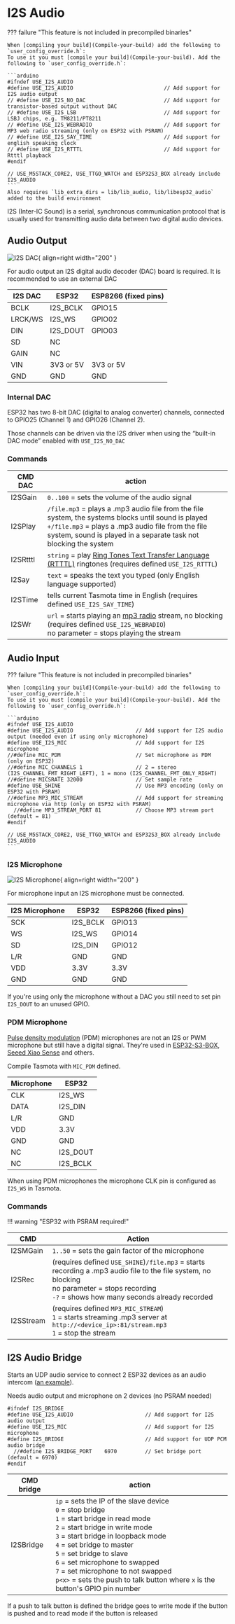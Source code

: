 # I2S Audio

??? failure "This feature is not included in precompiled binaries"  

    When [compiling your build](Compile-your-build) add the following to `user_config_override.h`:
    To use it you must [compile your build](Compile-your-build). Add the following to `user_config_override.h`:

    ```arduino
    #ifndef USE_I2S_AUDIO
    #define USE_I2S_AUDIO                             // Add support for I2S audio output
    // #define USE_I2S_NO_DAC                         // Add support for transistor-based output without DAC
    // #define USE_I2S_LSB                            // Add support for LSBJ chips, e.g. TM8211/PT8211
    // #define USE_I2S_WEBRADIO                       // Add support for MP3 web radio streaming (only on ESP32 with PSRAM)
    // #define USE_I2S_SAY_TIME                       // Add support for english speaking clock
    // #define USE_I2S_RTTTL                          // Add support for Rtttl playback
    #endif

    // USE_M5STACK_CORE2, USE_TTGO_WATCH and ESP32S3_BOX already include I2S_AUDIO
    ```
    Also requires `lib_extra_dirs = lib/lib_audio, lib/libesp32_audio` added to the build environment


I2S (Inter-IC Sound) is a serial, synchronous communication protocol that is usually used for transmitting audio data between two digital audio devices.

## Audio Output

![I2S DAC](_media/peripherals/i2s_dac.png){ align=right width="200" }

For audio output an I2S digital audio decoder (DAC) board is required. It is recommended to use an external DAC

|I2S DAC | ESP32 | ESP8266 (fixed pins) |
| --- | --- | --- |
|BCLK|I2S_BCLK| GPIO15
|LRCK/WS|I2S_WS| GPIO02
|DIN|I2S_DOUT| GPIO03
| SD | NC | 
| GAIN | NC |
| VIN | 3V3 or 5V | 3V3 or 5V |
| GND | GND | GND |

### Internal DAC

ESP32 has two 8-bit DAC (digital to analog converter) channels, connected to GPIO25 (Channel 1) and GPIO26 (Channel 2).

Those channels can be driven via the I2S driver when using the “built-in DAC mode” enabled with `USE_I2S_NO_DAC`

### Commands

|CMD DAC|action|
|---|---|
|I2SGain | `0..100` = sets the volume of the audio signal |
|I2SPlay | `/file.mp3` = plays a .mp3 audio file from the file system, the systems blocks until sound is played<BR>`+/file.mp3` = plays a .mp3 audio file from the file system, sound is played in a separate task not blocking the system|
|I2SRtttl| `string` = play [Ring Tones Text Transfer Language (RTTTL)](https://www.mobilefish.com/tutorials/rtttl/rtttl_quickguide_specification.html) ringtones (requires defined `USE_I2S_RTTTL`) |
|I2Say   | `text` = speaks the text you typed (only English language supported)|
|I2STime | tells current Tasmota time in English (requires defined `USE_I2S_SAY_TIME`)|
|I2SWr | `url` = starts playing an [mp3 radio](http://fmstream.org/) stream, no blocking (requires defined `USE_I2S_WEBRADIO`)<BR>no parameter = stops playing the stream|

## Audio Input

??? failure "This feature is not included in precompiled binaries"  

    When [compiling your build](Compile-your-build) add the following to `user_config_override.h`:
    To use it you must [compile your build](Compile-your-build). Add the following to `user_config_override.h`:

    ```arduino
    #ifndef USE_I2S_AUDIO
    #define USE_I2S_AUDIO                    // Add support for I2S audio output (needed even if using only microphone)
    #define USE_I2S_MIC                      // Add support for I2S microphone
    //#define MIC_PDM                        // Set microphone as PDM (only on ESP32)
    //#define MIC_CHANNELS 1                 // 2 = stereo (I2S_CHANNEL_FMT_RIGHT_LEFT), 1 = mono (I2S_CHANNEL_FMT_ONLY_RIGHT)
    //#define MICSRATE 32000                 // Set sample rate
    #define USE_SHINE                        // Use MP3 encoding (only on ESP32 with PSRAM)
    //#define MP3_MIC_STREAM                 // Add support for streaming microphone via http (only on ESP32 with PSRAM)
      //#define MP3_STREAM_PORT 81           // Choose MP3 stream port (default = 81)
    #endif

    // USE_M5STACK_CORE2, USE_TTGO_WATCH and ESP32S3_BOX already include I2S_AUDIO
    ```

### I2S Microphone

![I2S Microphone](_media/peripherals/i2s_microphone.png){ align=right width="200" }

For microphone input an I2S microphone must be connected.

| I2S Microphone | ESP32 | ESP8266 (fixed pins) |
| --- | --- | --- |
| SCK | I2S_BCLK | GPIO13 |
| WS | I2S_WS | GPIO14 |
| SD | I2S_DIN | GPIO12 |
| L/R | GND | GND |
| VDD | 3.3V | 3.3V |
| GND | GND | GND |

If you're using only the microphone without a DAC you still need to set pin `I2S_DOUT` to an unused GPIO.

### PDM Microphone

[Pulse density modulation](https://en.wikipedia.org/wiki/Pulse-density_modulation) (PDM) microphones are not an I2S or PWM microphone but still have a digital signal. They're used in [ESP32-S3-BOX](https://templates.blakadder.com/espressif_ESP32-S3-BOX.html), [Seeed Xiao Sense](https://templates.blakadder.com/seeedstudio_XIAO_ESP32S3_SENSE.html) and others.

Compile Tasmota with `MIC_PDM` defined.

| Microphone | ESP32 |
| --- | --- | 
| CLK | I2S_WS | 
| DATA | I2S_DIN | 
| L/R | GND | 
| VDD | 3.3V |
| GND | GND | 
| NC | I2S_DOUT |
| NC | I2S_BCLK | 

When using PDM microphones the microphone CLK pin is configured as `I2S_WS` in Tasmota.

### Commands

!!! warning "ESP32 with PSRAM required!"

| CMD | Action |
| --- | --- |
| I2SMGain | `1..50` = sets the gain factor of the microphone |
| I2SRec | (requires defined `USE_SHINE`)`/file.mp3` = starts recording a .mp3 audio file to the file system, no blocking<BR> no parameter = stops recording<BR>`-?` = shows how many seconds already recorded |
| I2SStream |(requires defined `MP3_MIC_STREAM`)<BR>`1` = starts streaming .mp3 server at `http://<device_ip>:81/stream.mp3`<BR> `1` = stop the stream |

## I2S Audio Bridge

Starts an UDP audio service to connect 2 ESP32 devices as an audio intercom ([an example](https://github.com/arendst/Tasmota/discussions/16226)). 

Needs audio output and microphone on 2 devices (no PSRAM needed)  

```arduino
#ifndef I2S_BRIDGE
#define USE_I2S_AUDIO                       // Add support for I2S audio output
#define USE_I2S_MIC                         // Add support for I2S microphone
#define I2S_BRIDGE                          // Add support for UDP PCM audio bridge
  //#define I2S_BRIDGE_PORT    6970         // Set bridge port (default = 6970)
#endif
```

|CMD bridge|action|
|---|---|
| I2SBridge | `ip` = sets the IP of the slave device<BR>`0` = stop bridge<BR>`1` = start bridge in read mode<BR>`2` = start bridge in write mode<BR>`3` = start bridge in loopback mode<BR>`4` = set bridge to master<br>`5` = set bridge to slave<br>`6` = set microphone to swapped<BR>`7` = set microphone to not swapped<BR>`p<x>` = sets the push to talk button where `x` is the button's GPIO pin number|

If a push to talk button is defined the bridge goes to write mode if the button is pushed and to read mode if the button is released  
